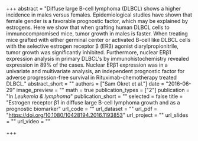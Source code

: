 +++
abstract = "Diffuse large B-cell lymphoma (DLBCL) shows a higher incidence in males versus females. Epidemiological studies have shown that female gender is a favorable prognostic factor, which may be explained by estrogens. Here we show that when grafting human DLBCL cells to immunocompromised mice, tumor growth in males is faster. When treating mice grafted with either germinal center or activated B-cell like DLBCL cells with the selective estrogen receptor β (ERβ) agonist diarylpropionitrile, tumor growth was significantly inhibited. Furthermore, nuclear ERβ1 expression analysis in primary DLBCL's by immunohistochemistry revealed expression in 89% of the cases. Nuclear ERβ1 expression was in a univariate and multivariate analysis, an independent prognostic factor for adverse progression-free survival in Rituximab-chemotherapy treated DLBCL."
abstract_short = ""
authors = ["Sam Okret et al."]
date = "2016-06-29"
image_preview = ""
math = true
publication_types = ["2"]
publication = "In *Leukemia & lymphoma*"
publication_short = ""
selected = false
title = "Estrogen receptor β1 in diffuse large B-cell lymphoma growth and as a prognostic biomarker"
url_code = ""
url_dataset = ""
url_pdf = "https://doi.org/10.1080/10428194.2016.1193853"
url_project = ""
url_slides = ""
url_video = ""

+++

<!-- More detail can easily be written here using *Markdown* and $\rm \LaTeX$ math code.
 -->